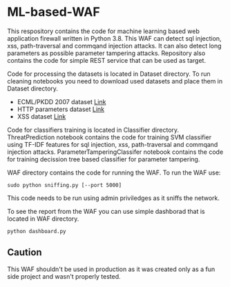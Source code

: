 # ML-based-WAF

This respository contains the code for machine learning based web application firewall written in Python 3.8. This WAF can detect sql injection, xss, path-traversal and commqand injection attacks. It can also detect long parameters as possible parameter tampering attacks. Repository also contains the code for simple REST service that can be used as target.

Code for processing the datasets is located in Dataset directory. To run cleaning notebooks you need to download used datasets and place them in Dataset directory.
*  ECML/PKDD 2007 dataset [Link](http://www.lirmm.fr/pkdd2007-challenge/)
*  HTTP parameters dataset [Link](https://github.com/Morzeux/HttpParamsDataset)
*  XSS dataset [Link](https://www.kaggle.com/syedsaqlainhussain/cross-site-scripting-xss-dataset-for-deep-learning)

Code for classifiers training is located in Classifier directory. ThreatPrediction notebook contains the code for training SVM classifier using TF-IDF features for sql injection, xss, path-traversal and commqand injection attacks. ParameterTamperingClassifer notebook contains the code for training decission tree based classifier for parameter tampering.

WAF directory contains the code for running the WAF. To run the WAF use:
```
sudo python sniffing.py [--port 5000]
```
This code needs to be run using admin priviledges as it sniffs the network.

To see the report from the WAF you can use simple dashborad that is located in WAF directory.
```
python dashboard.py
```

## Caution

This WAF shouldn't be used in production as it was created only as a fun side project and wasn't properly tested.